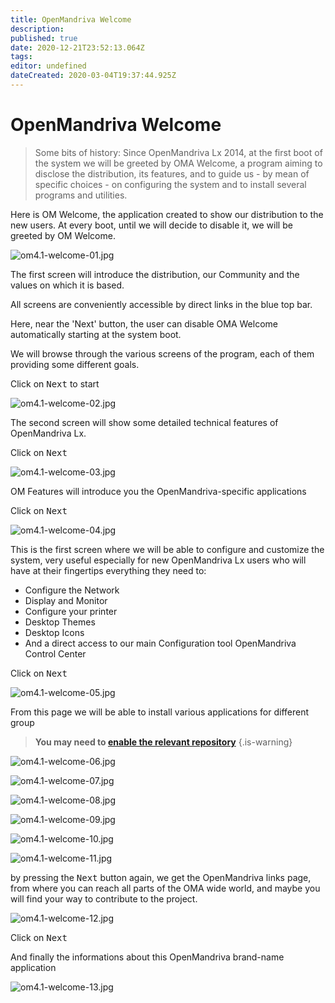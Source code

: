 ```yaml
---
title: OpenMandriva Welcome
description: 
published: true
date: 2020-12-21T23:52:13.064Z
tags: 
editor: undefined
dateCreated: 2020-03-04T19:37:44.925Z
---
```


# OpenMandriva Welcome

> Some bits of history:
> Since OpenMandriva Lx 2014, at the first boot of the system we will be greeted by OMA Welcome, a program aiming to disclose the distribution, its features, and to guide us - by mean of specific choices - on configuring the system and to install several programs and utilities.


Here is OM Welcome, the application created to show our distribution to the new users.
At every boot, until we will decide to disable it, we will be greeted by OM Welcome.

![om4.1-welcome-01.jpg](/images/om4.1-welcome-01.jpg)

The first screen will introduce the distribution, our Community and the values on which it is based.

All screens are conveniently accessible by direct links in the blue top bar.

Here, near the 'Next' button, the user can disable OMA Welcome automatically starting at the system boot.

We will browse through the various screens of the program, each of them providing some different goals.

Click on <kbd>Next</kbd> to start

![om4.1-welcome-02.jpg](/images/om4.1-welcome-02.jpg)

The second screen will show some detailed technical features of OpenMandriva Lx.

Click on <kbd>Next</kbd>

![om4.1-welcome-03.jpg](/images/om4.1-welcome-03.jpg)

OM Features will introduce you the OpenMandriva-specific applications

Click on <kbd>Next</kbd>

![om4.1-welcome-04.jpg](/images/om4.1-welcome-04.jpg)

This is the first screen where we will be able to configure and customize the system, very useful especially for new OpenMandriva Lx users who will have at their fingertips everything they need to:

- Configure the Network
- Display and Monitor
- Configure your printer
- Desktop Themes
- Desktop Icons
- And a direct access to our main Configuration tool OpenMandriva Control Center

Click on <kbd>Next</kbd>

![om4.1-welcome-05.jpg](/images/om4.1-welcome-05.jpg)

From this page we will be able to install various applications for different group

> **You may need to [enable the relevant repository](/doc/repositories_tldr)**
{.is-warning}


![om4.1-welcome-06.jpg](/images/om4.1-welcome-06.jpg)

![om4.1-welcome-07.jpg](/images/om4.1-welcome-07.jpg)

![om4.1-welcome-08.jpg](/images/om4.1-welcome-08.jpg)

![om4.1-welcome-09.jpg](/images/om4.1-welcome-09.jpg)

![om4.1-welcome-10.jpg](/images/om4.1-welcome-10.jpg)

![om4.1-welcome-11.jpg](/images/om4.1-welcome-11.jpg)

by pressing the <kbd>Next</kbd> button again, we get the OpenMandriva links page, from where you can reach all parts of the OMA wide world, and maybe you will find your way to contribute to the project.

![om4.1-welcome-12.jpg](/images/om4.1-welcome-12.jpg)

Click on <kbd>Next</kbd>

And finally the informations about this OpenMandriva brand-name application

![om4.1-welcome-13.jpg](/images/om4.1-welcome-13.jpg)

